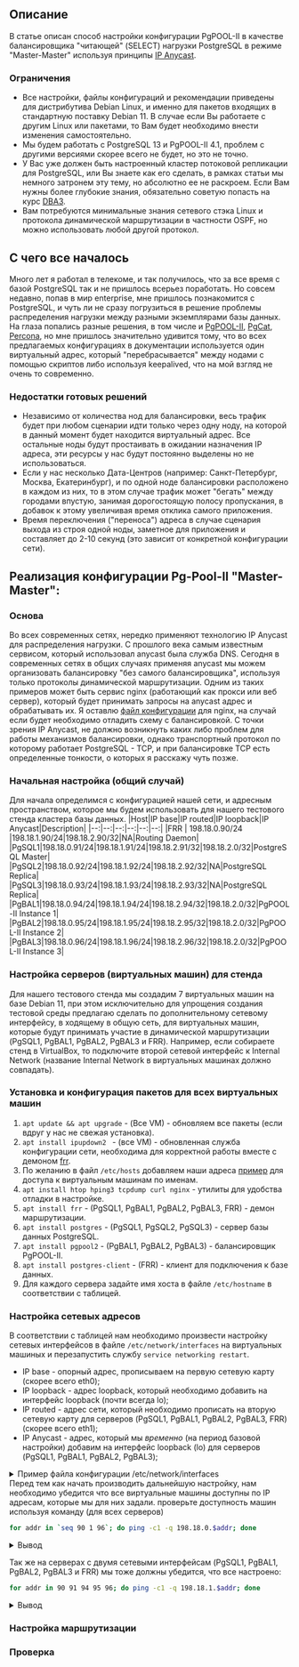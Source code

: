 ## Описание 
В статье описан способ настройки конфигурации PgPOOL-II в качестве балансировщика "читающей" (SELECT) нагрузки PostgreSQL в режиме "Master-Master" используя принципы [IP Anycast](https://en.wikipedia.org/wiki/Anycast). 

### Ограничения
* Все настройки, файлы конфигураций и рекомендации приведены для дистрибутива Debian Linux, и именно для пакетов входящих в стандартную поставку Debian 11. В случае если Вы работаете с другим Linux или пакетами, то Вам будет необходимо внести изменения самостоятельно.
* Мы будем работать с PostgreSQL 13 и PgPOOL-II 4.1, проблем с другими версиями скорее всего не будет, но это не точно.
* У Вас уже должен быть настроенный кластер потоковой репликации для PostgreSQL, или Вы знаете как его сделать, в рамках статьи мы немного затронем эту тему, но абсолютно ее не раскроем. Если Вам нужны более глубокие знания, обязательно советую попасть на курс [DBA3](https://postgrespro.ru/education/courses/DBA3).
* Вам потребуются минимальные знания сетевого стэка Linux и протокола динамической маршрутизации в частности OSPF, но можно использовать любой другой протокол.

## С чего все началось
Много лет я работал в телекоме, и так получилось, что за все время с базой PostgreSQL так и не пришлось всерьез поработать. Но совсем недавно, попав в мир enterprise,  мне пришлось познакомится с PostgreSQL, и чуть ли не сразу погрузиться в решение проблемы распределения нагрузки между разными экземплярами базы данных. На глаза попались разные решения, в том числе и [PgPOOL-II](https://pgpool.net), [PgCat](https://github.com/levkk/pgcat), [Percona](https://www.percona.com/ha-for-postgresql), но мне пришлось значительно удивится тому, что во всех предлагаемых конфигурациях в документации используется один виртуальный адрес, который "перебрасывается" между нодами с помощью скриптов либо используя keepalived, что на мой взгляд не очень то современно.

### Недостатки готовых решений
  * Независимо от количества нод для балансировки, весь трафик будет при любом сценарии идти только через одну ноду, на которой в данный момент будет находится виртуальный адрес. Все остальные ноды будут простаивать в ожидании назначения IP адреса, эти ресурсы у нас будут постоянно выделены но не использоваться.
  * Если у нас несколько Дата-Центров (например: Санкт-Петербург, Москва, Екатеринбург), и по одной ноде балансировки расположено в каждом из них, то в этом случае трафик может "бегать" между городами впустую, занимая дорогостоящую полосу пропускания, в добавок к этому увеличивая время отклика самого приложения.
  * Время переключения ("переноса") адреса в случае сценария выхода из строя одной ноды, заметное для приложения и составляет до 2-10 секунд (это зависит от конкретной конфигурации сети).


## Реализация конфигурации Pg-Pool-II "Master-Master":

### Основа
Во всех современных сетях, нередко применяют технологию IP Anycast для распределения нагрузки. С прошлого века самым известным сервисом, который использовал anycast была служба DNS. Сегодня в современных сетях в общих случаях применяя anycast мы можем организовать балансировку "без самого балансировщика", используя только протоколы динамической маршрутизации. Одним из таких примеров может быть  сервис nginx (работающий как прокси или веб сервер), который будет принимать запросы на anycast адрес и обрабатывать их. Я оставлю [файл конфигурации](https://github.com/IgorAlov/pg_pool2_ng/blob/master/configs/etc/nginx/sites-available/nginx_ping.conf) для nginx, на случай если будет необходимо  отладить схему с балансировкой. С точки зрения IP Anycast, не должно возникнуть каких либо проблем для работы механизмов балансировки, однако транспортный протокол по которому работает PostgreSQL - TCP, и при балансировке TCP есть определенные тонкости, о которых я расскажу чуть позже. 

### Начальная настройка (общий случай)
Для начала определимся с конфигурацией нашей сети, и адресным пространством, которое мы будем использовать для нашего тестового стенда кластера базы данных.
|Host|IP base|IP routed|IP loopback|IP Anycast|Description|
|--:|--:|--:|--:|--:|--:|
|FRR | 198.18.0.90/24 |198.18.1.90/24|198.18.2.90/32|NA|Routing Daemon|
|PgSQL1|198.18.0.91/24|198.18.1.91/24|198.18.2.91/32|198.18.2.0/32|PostgreSQL Master|
|PgSQL2|198.18.0.92/24|198.18.1.92/24|198.18.2.92/32|NA|PostgreSQL Replica|
|PgSQL3|198.18.0.93/24|198.18.1.93/24|198.18.2.93/32|NA|PostgreSQL Replica|
|PgBAL1|198.18.0.94/24|198.18.1.94/24|198.18.2.94/32|198.18.2.0/32|PgPOOL-II Instance 1|
|PgBAL2|198.18.0.95/24|198.18.1.95/24|198.18.2.95/32|198.18.2.0/32|PgPOOL-II Instance 2|
|PgBAL3|198.18.0.96/24|198.18.1.96/24|198.18.2.96/32|198.18.2.0/32|PgPOOL-II Instance 3|

### Настройка серверов (виртуальных машин) для стенда
Для нашего тестового стенда мы создадим 7 виртуальных машин на базе Debian 11, при этом исключительно для упрощения создания тестовой среды предлагаю сделать по дополнительному сетевому интерфейсу, в ходящему в общую сеть, для  виртуальных машин, которые будут принимать участие в динамической маршрутизации (PgSQL1, PgBAL1, PgBAL2, PgBAL3 и FRR). Например, если собираете стенд в VirtualBox, то подключите второй сетевой интерфейс к Internal Network (название Internal Network в виртуальных машинах должно совпадать). 

### Установка и конфигурация пакетов для всех виртуальных машин
1. `apt update && apt upgrade` - (Все VM) - обновляем  все пакеты (если вдруг у нас не свежая установка).
2. `apt install ipupdown2 ` - (все VM) - обновленная служба конфигурации сети, необходима для корректной работы вместе с демоном [frr](https://frrouting.org/).
3. По желанию в файл `/etc/hosts` добавляем наши адреса [пример](https://github.com/IgorAlov/pg_pool2_ng/blob/master/configs/etc/hosts) для доступа к виртуальным машинам по именам.
4. `apt install htop hping3 tcpdump curl nginx` - утилиты для удобства отладки в настройке.
5. `apt install frr` - (PgSQL1, PgBAL1, PgBAL2, PgBAL3, FRR) - демон маршрутизации.
6. `apt install postgres` -  (PgSQL1, PgSQL2, PgSQL3) - сервер базы данных PostgreSQL.
7. `apt install pgpool2` - (PgBAL1, PgBAL2, PgBAL3) - балансировщик PgPOOL-II.
8. `apt install postgres-client` - (FRR) - клиент для подключения к базе данных.
9. Для каждого сервера задайте имя хоста в файле `/etc/hostname` в соответствии с таблицей.

### Настройка сетевых адресов

В соответствии с таблицей нам необходимо произвести настройку сетевых интерфейсов в файле `/etc/network/interfaces` на виртуальных машиных и перезапустить службу `service networking restart`.
* IP base - опорный адрес, прописываем на первую сетевую карту (скорее всего eth0);
* IP loopback - адрес loopback, который необходимо добавить на интерфейс loopback (почти всегда lo);
* IP routed - адрес сети, который необходимо прописать на вторую сетевую карту для серверов  (PgSQL1, PgBAL1, PgBAL2, PgBAL3, FRR) (скорее всего eth1);
* IP Anycast - адрес, который мы *временно* (на период базовой настройки) добавим на интерфейс loopback (lo) для серверов (PgSQL1, PgBAL1, PgBAL2, PgBAL3);
<details>
<summary>Пример файла конфигурации /etc/network/interfaces</summary>

```bash
source /etc/network/interfaces.d/*

auto lo
iface lo inet loopback
    address <IP loopback>
    address <IP Anycast> # если такой адрес должен есть *(временно пропишем)
   
# опорная сеть IP base
auto eth0
iface eth0 inet static
    address <IP base>
    ip-forward off  # для сервера frr параметр должен быть on
    ip6-forward off
    arp-accept on

# ospf сеть IP routed для серверов (PgSQL1, PgBAL1, PgBAL2, PgBAL3, FRR)
auto eth1
iface eth1 inet static
    address <IP routed>
    ip-forward off  # для сервера frr параметр должен быть on
    ip6-forward off
    arp-accept on

```
</details>
Перед тем как начать производить дальнейшую настройку, нам необходимо убедится что все виртуальные машины доступны по IP адресам, которые мы для них задали. проверьте доступность машин используя команду (для всех серверов)

```bash
for addr in `seq 90 1 96`; do ping -c1 -q 198.18.0.$addr; done
```

<details>
   <summary>Вывод</summary>

```bash
PING 198.18.0.90 (198.18.0.90) 56(84) bytes of data.

--- 198.18.0.90 ping statistics ---
1 packets transmitted, 1 received, 0% packet loss, time 0ms
rtt min/avg/max/mdev = 0.025/0.025/0.025/0.000 ms
PING 198.18.0.91 (198.18.0.91) 56(84) bytes of data.

--- 198.18.0.91 ping statistics ---
1 packets transmitted, 1 received, 0% packet loss, time 0ms
rtt min/avg/max/mdev = 0.109/0.109/0.109/0.000 ms
PING 198.18.0.92 (198.18.0.92) 56(84) bytes of data.

--- 198.18.0.92 ping statistics ---
1 packets transmitted, 1 received, 0% packet loss, time 0ms
rtt min/avg/max/mdev = 0.128/0.128/0.128/0.000 ms
PING 198.18.0.93 (198.18.0.93) 56(84) bytes of data.

--- 198.18.0.93 ping statistics ---
1 packets transmitted, 1 received, 0% packet loss, time 0ms
rtt min/avg/max/mdev = 0.125/0.125/0.125/0.000 ms
PING 198.18.0.94 (198.18.0.94) 56(84) bytes of data.

--- 198.18.0.94 ping statistics ---
1 packets transmitted, 1 received, 0% packet loss, time 0ms
rtt min/avg/max/mdev = 0.103/0.103/0.103/0.000 ms
PING 198.18.0.95 (198.18.0.95) 56(84) bytes of data.

--- 198.18.0.95 ping statistics ---
1 packets transmitted, 1 received, 0% packet loss, time 0ms
rtt min/avg/max/mdev = 0.117/0.117/0.117/0.000 ms
PING 198.18.0.96 (198.18.0.96) 56(84) bytes of data.

--- 198.18.0.96 ping statistics ---
1 packets transmitted, 1 received, 0% packet loss, time 0ms
rtt min/avg/max/mdev = 0.114/0.114/0.114/0.000 ms
```
</details>

Так же на серверах с двумя сетевыми интерфейсам (PgSQL1, PgBAL1, PgBAL2, PgBAL3 и FRR) мы тоже должны убедится, что все настроено:
```bash
for addr in 90 91 94 95 96; do ping -c1 -q 198.18.1.$addr; done
```

<details>
  <summary>Вывод</summary>

```bash

PING 198.18.1.90 (198.18.1.90) 56(84) bytes of data.

--- 198.18.1.90 ping statistics ---
1 packets transmitted, 1 received, 0% packet loss, time 0ms
rtt min/avg/max/mdev = 0.009/0.009/0.009/0.000 ms
PING 198.18.1.91 (198.18.1.91) 56(84) bytes of data.

--- 198.18.1.91 ping statistics ---
1 packets transmitted, 1 received, 0% packet loss, time 0ms
rtt min/avg/max/mdev = 0.142/0.142/0.142/0.000 ms
PING 198.18.1.94 (198.18.1.94) 56(84) bytes of data.

--- 198.18.1.94 ping statistics ---
1 packets transmitted, 1 received, 0% packet loss, time 0ms
rtt min/avg/max/mdev = 0.138/0.138/0.138/0.000 ms
PING 198.18.1.95 (198.18.1.95) 56(84) bytes of data.

--- 198.18.1.95 ping statistics ---
1 packets transmitted, 1 received, 0% packet loss, time 0ms
rtt min/avg/max/mdev = 0.131/0.131/0.131/0.000 ms
PING 198.18.1.96 (198.18.1.96) 56(84) bytes of data.

--- 198.18.1.96 ping statistics ---
1 packets transmitted, 1 received, 0% packet loss, time 0ms
rtt min/avg/max/mdev = 0.129/0.129/0.129/0.000 ms
```  
</details>

### Настройка маршрутизации


### Проверка 







